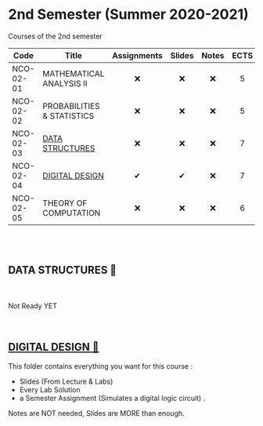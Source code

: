 # 2nd Semester (Summer 2020-2021)

Courses of the 2nd semester

| Code      | Title                                | Assignments | Slides | Notes | ECTS |
| --------- | ------------------------------------ | :---------: | :----: | :---: | :---: | 
| NCO-02-01 | MATHEMATICAL ANALYSIS II             |      ❌    | ❌    | ❌    | 5    | 
| NCO-02-02 | PROBABILITIES & STATISTICS           |      ❌    | ❌    | ❌    | 5    | 
| NCO-02-03 | [DATA STRUCTURES](https://github.com/tsingi-chris/CSD-Auth/tree/main/2nd%20Semester#data-structures-)                  |      ❌    | ❌    | ❌    | 7    | 
| NCO-02-04 | [DIGITAL DESIGN](https://github.com/tsingi-chris/CSD-Auth/tree/main/2nd%20Semester#digital-design-)                   |      ✔     | ✔     | ❌    | 7    | 
| NCO-02-05 | THEORY OF COMPUTATION                |      ❌    | ❌    | ❌    | 6    | 

<br /><br />

## DATA STRUCTURES 📂

<br /><br />Not Ready YET<br /><br /><br />

## [DIGITAL DESIGN 📂](https://github.com/tsingi-chris/CSD-Auth/tree/main/2nd%20Semester/Digital%20Design)

This folder contains everything you want for this course :  
- Slides (From Lecture & Labs)
- Every Lab Solution
- a Semester Assignment (Simulates a digital logic circuit) .

Notes are NOT needed, Slides are MORE than enough.
<br/>
